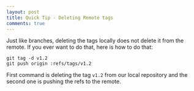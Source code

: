 ```yaml
---
layout: post
title: Quick Tip - Deleting Remote tags
comments: true
---
```


Just like branches, deleting the tags locally does not delete it from the remote. If you ever want to do that, here is how to do that:

```
git tag -d v1.2
git push origin :refs/tags/v1.2
```

First command is deleting the tag `v1.2` from our local repository and the second one is pushing the refs to the remote. 

